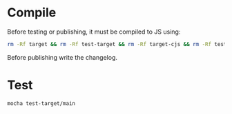 # Compile

Before testing or publishing, it must be compiled to JS using:

```bash
rm -Rf target && rm -Rf test-target && rm -Rf target-cjs && rm -Rf test-target-cjs && fus c lib target && npx babel --plugins=transform-es2015-modules-commonjs,syntax-dynamic-import -x .mjs -d target-cjs target && fus c test test-target && npx babel --plugins=transform-es2015-modules-commonjs,syntax-dynamic-import -x .mjs -d test-target-cjs test-target
```

Before publishing write the changelog.

# Test

```bash
mocha test-target/main
```
